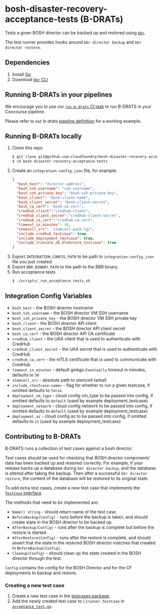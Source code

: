 # bosh-disaster-recovery-acceptance-tests (B-DRATs)

Tests a given BOSH director can be backed up and restored using [`bbr`](https://github.com/cloudfoundry-incubator/bosh-backup-and-restore).

The test runner provides hooks around `bbr director backup` and `bbr director restore`.

## Dependencies

1. Install [Go](https://golang.org/doc/install)
1. Download [`bbr` CLI](https://github.com/cloudfoundry-incubator/bosh-backup-and-restore/releases)

## Running B-DRATs in your pipelines

We encourage you to use our [`run-b-drats` CI task](ci/tasks/run-b-drats) to run B-DRATS in your Concourse pipeline.

Please refer to our b-drats [pipeline definition](ci/pipelines/b-drats/pipeline.yml) for a working example.

## Running B-DRATs locally

1. Clone this repo
    ```bash
    $ git clone git@github.com:cloudfoundry/bosh-disaster-recovery-acceptance-tests.git
    $ cd bosh-disaster-recovery-acceptance-tests
    ```
1. Create an `integration-config.json` file, for example:
    ```json
    {
      "bosh_host": "director-address",
      "bosh_ssh_username": "ssh-username",
      "bosh_ssh_private_key": "bosh-ssh-private-key",
      "bosh_client": "bosh-client-name",
      "bosh_client_secret": "bosh-client-secret",
      "bosh_ca_cert": "bosh-ca-cert",
      "credhub_client":"credhub-client",
      "credhub_client_secret":"credhub-client-secret",
      "credhub_ca_cert":"credhub-ca-cert",
      "timeout_in_minutes": 30,
      "stemcell_src": "stemcell-path.tgz",
      "include_credhub_testcase": true,
      "include_deployment_testcase": true,
      "include_truncate_db_blobstore_testcase": true
    }
    ```
1. Export `INTEGRATION_CONFIG_PATH` to be path to `integration-config.json` file you just created.
1. Export `BBR_BINARY_PATH` to the path to the BBR binary.
1. Run acceptance tests
    ```bash
    $ ./scripts/_run_acceptance_tests.sh
    ```

## Integration Config Variables

* `bosh_host` - the BOSH director hostname
* `bosh_ssh_username` - the BOSH director VM SSH username
* `bosh_ssh_private_key` - the BOSH director VM SSH private key
* `bosh_client` - the BOSH director API client
* `bosh_client_secret` - the BOSH director API client secret 
* `bosh_ca_cert` - the BOSH director API CA certificate
* `credhub_client` - the UAA client that is used to authenticate with CredHub
* `credhub_client_secret` - the UAA secret that is used to authenticate with CredHub
* `credhub_ca_cert` - the mTLS certificate that is used to communicate with CredHub
* `timeout_in_minutes` - default ginkgo `Eventually` timeout in minutes, defaults to `30`
* `stemcell_src` - absolute path to stemcell tarball
* `include_<testcase-name>` - flag for whether to run a given testcase, if omitted defaults to `false`
* `deployment_vm_type` - cloud config vm_type to be passed into config, if omitted defaults to `default` (used by example deployment_testcase)
* `deployment_network` - cloud config network to be passed into config, if omitted defaults to `default` (used by example deployment_testcase)
* `deployment_az` - cloud config az to be passed into config, if omitted defaults to `z1` (used by example deployment_testcase)

## Contributing to B-DRATs

B-DRATS runs a collection of test cases against a bosh director.

Test cases should be used for checking that BOSH director components' data has been backed up and restored correctly. For example, if your release backs up a database during `bbr director backup`, and the database is altered after taking the backup. Then after a successful `bbr director restore`, the content of the database will be restored to its original state.

To add extra test cases, create a new test case that implements the [`TestCase` interface](runner/testcase.go).

The methods that need to be implemented are:
* `Name() string` - should return name of the test case.
* `BeforeBackup(Config)` - runs before the backup is taken, and should create state in the BOSH director to be backed up.
* `AfterBackup(Config)` - runs after the backup is complete but before the restore is started.
* `AfterRestore(Config)` - runs after the restore is complete, and should assert that the state in the restored BOSH director matches that created in `BeforeBackup(Config)`.
* `Cleanup(Config)` - should clean up the state created in the BOSH director through the test.

`Config` contains the config for the BOSH Director and for the CF deployments to backup and restore.

### Creating a new test case

1. Create a new test case in the [testcases package](testcases).
1. Add the newly created test case to `[]runner.TestCase` in [`acceptance_test.go`](acceptance/acceptance_test.go).

